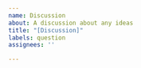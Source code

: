 ```yaml
---
name: Discussion
about: A discussion about any ideas
title: "[Discussion]"
labels: question
assignees: ''

---
```



